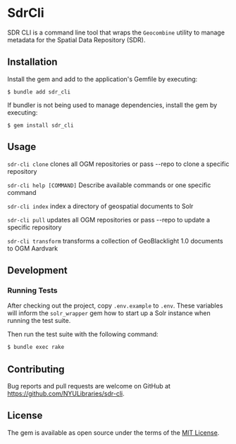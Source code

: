 # SdrCli

SDR CLI is a command line tool that wraps the `Geocombine` utility to manage metadata for the Spatial Data Repository (SDR).

## Installation

Install the gem and add to the application's Gemfile by executing:

    $ bundle add sdr_cli

If bundler is not being used to manage dependencies, install the gem by executing:

    $ gem install sdr_cli

## Usage

`sdr-cli clone`         clones all OGM repositories or pass --repo to clone a specific repository

`sdr-cli help [COMMAND]`  Describe available commands or one specific command

`sdr-cli index` index a directory of geospatial documents to Solr

`sdr-cli pull` updates all OGM repositories or pass --repo to update a specific repository

`sdr-cli transform`  transforms a collection of GeoBlacklight 1.0 documents to OGM Aardvark

## Development

### Running Tests

After checking out the project, copy `.env.example` to `.env`. These variables will inform the `solr_wrapper` gem how to start up a Solr instance when running the test suite.

Then run the test suite with the following command:

```bash
$ bundle exec rake
```

## Contributing

Bug reports and pull requests are welcome on GitHub at https://github.com/NYULibraries/sdr-cli.

## License

The gem is available as open source under the terms of the [MIT License](https://opensource.org/licenses/MIT).
